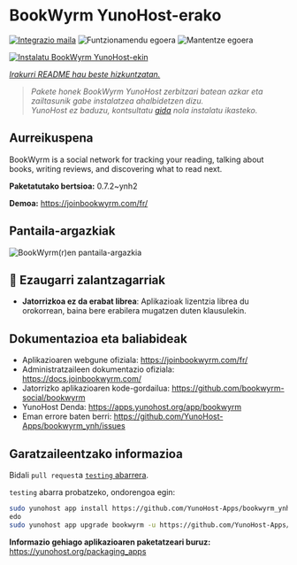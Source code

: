 <!--
Ohart ongi: README hau automatikoki sortu da <https://github.com/YunoHost/apps/tree/master/tools/readme_generator>ri esker
EZ editatu eskuz.
-->

# BookWyrm YunoHost-erako

[![Integrazio maila](https://dash.yunohost.org/integration/bookwyrm.svg)](https://dash.yunohost.org/appci/app/bookwyrm) ![Funtzionamendu egoera](https://ci-apps.yunohost.org/ci/badges/bookwyrm.status.svg) ![Mantentze egoera](https://ci-apps.yunohost.org/ci/badges/bookwyrm.maintain.svg)

[![Instalatu BookWyrm YunoHost-ekin](https://install-app.yunohost.org/install-with-yunohost.svg)](https://install-app.yunohost.org/?app=bookwyrm)

*[Irakurri README hau beste hizkuntzatan.](./ALL_README.md)*

> *Pakete honek BookWyrm YunoHost zerbitzari batean azkar eta zailtasunik gabe instalatzea ahalbidetzen dizu.*  
> *YunoHost ez baduzu, kontsultatu [gida](https://yunohost.org/install) nola instalatu ikasteko.*

## Aurreikuspena

BookWyrm is a social network for tracking your reading, talking about books, writing reviews, and discovering what to read next.


**Paketatutako bertsioa:** 0.7.2~ynh2

**Demoa:** <https://joinbookwyrm.com/fr/>

## Pantaila-argazkiak

![BookWyrm(r)en pantaila-argazkia](./doc/screenshots/screenshot-bookwyrm.jpg)

## :red_circle: Ezaugarri zalantzagarriak

- **Jatorrizkoa ez da erabat librea**: Aplikazioak lizentzia librea du orokorrean, baina bere erabilera mugatzen duten klausulekin.

## Dokumentazioa eta baliabideak

- Aplikazioaren webgune ofiziala: <https://joinbookwyrm.com/fr/>
- Administratzaileen dokumentazio ofiziala: <https://docs.joinbookwyrm.com/>
- Jatorrizko aplikazioaren kode-gordailua: <https://github.com/bookwyrm-social/bookwyrm>
- YunoHost Denda: <https://apps.yunohost.org/app/bookwyrm>
- Eman errore baten berri: <https://github.com/YunoHost-Apps/bookwyrm_ynh/issues>

## Garatzaileentzako informazioa

Bidali `pull request`a [`testing` abarrera](https://github.com/YunoHost-Apps/bookwyrm_ynh/tree/testing).

`testing` abarra probatzeko, ondorengoa egin:

```bash
sudo yunohost app install https://github.com/YunoHost-Apps/bookwyrm_ynh/tree/testing --debug
edo
sudo yunohost app upgrade bookwyrm -u https://github.com/YunoHost-Apps/bookwyrm_ynh/tree/testing --debug
```

**Informazio gehiago aplikazioaren paketatzeari buruz:** <https://yunohost.org/packaging_apps>
